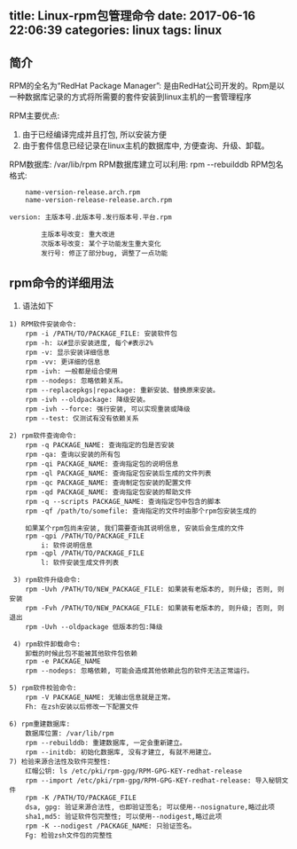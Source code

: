 title: Linux-rpm包管理命令
date: 2017-06-16 22:06:39
categories: linux
tags: linux
---

## 简介

RPM的全名为“RedHat Package Manager”:
    是由RedHat公司开发的。Rpm是以一种数据库记录的方式将所需要的套件安装到linux主机的一套管理程序

RPM主要优点: 
 1. 由于已经编译完成并且打包, 所以安装方便
 2. 由于套件信息已经记录在linux主机的数据库中, 方便查询、升级、卸载。

RPM数据库: /var/lib/rpm
RPM数据库建立可以利用: rpm --rebuilddb
RPM包名格式: 
```
    name-version-release.arch.rpm
    name-version-release-release.arch.rpm
```
    version: 主版本号.此版本号.发行版本号.平台.rpm
```
        主版本号改变: 重大改进
        次版本号改变: 某个子功能发生重大变化
        发行号: 修正了部分bug, 调整了一点功能
```
<!--more-->

## rpm命令的详细用法
1. 语法如下
```
1) RPM软件安装命令:
    rpm -i /PATH/TO/PACKAGE_FILE: 安装软件包
    rpm -h: 以#显示安装进度, 每个#表示2%
    rpm -v: 显示安装详细信息
    rpm -vv: 更详细的信息
    rpm -ivh: 一般都是组合使用
    rpm --nodeps: 忽略依赖关系。
    rpm --replacepkgs|repackage: 重新安装、替换原来安装。
    rpm -ivh --oldpackage: 降级安装。
    rpm -ivh --force: 强行安装, 可以实现重装或降级
    rpm --test: 仅测试有没有依赖关系

2) rpm软件查询命令: 
    rpm -q PACKAGE_NAME: 查询指定的包是否安装
    rpm -qa: 查询以安装的所有包
    rpm -qi PACKAGE_NAME: 查询指定包的说明信息
    rpm -ql PACKAGE_NAME: 查询指定包安装后生成的文件列表
    rpm -qc PACKAGE_NAME: 查询制定包安装的配置文件
    rpm -qd PACKAGE_NAME: 查询指定包安装的帮助文件
    rpm -q --scripts PACKAGE_NAME: 查询指定包中包含的脚本
    rpm -qf /path/to/somefile: 查询指定的文件时由那个rpm包安装生成的

    如果某个rpm包尚未安装, 我们需要查询其说明信息, 安装后会生成的文件
    rpm -qpi /PATH/TO/PACKAGE_FILE
        i: 软件说明信息
    rpm -qpl /PATH/TO/PACKAGE_FILE
        l: 软件安装生成文件列表
 
 3) rpm软件升级命令:
    rpm -Uvh /PATH/TO/NEW_PACKAGE_FILE: 如果装有老版本的, 则升级; 否则, 则安装
    rpm -Fvh /PATH/TO/NEW_PACKAGE_FILE: 如果装有老版本的, 则升级; 否则, 则退出
    rpm -Uvh --oldpackage 低版本的包:降级
    
 4) rpm软件卸载命令:
    卸载的时候此包不能被其他软件包依赖
    rpm -e PACKAGE_NAME
    rpm --nodeps: 忽略依赖, 可能会造成其他依赖此包的软件无法正常运行。

5) rpm软件校验命令: 
    rpm -V PACKAGE_NAME: 无输出信息就是正常。
    Fh: 在zsh安装以后修改一下配置文件 

6) rpm重建数据库:
    数据库位置: /var/lib/rpm
    rpm --rebuilddb: 重建数据库, 一定会重新建立。
    rpm --initdb: 初始化数据库, 没有才建立, 有就不用建立。
7) 检验来源合法性及软件完整性: 
    红帽公钥: ls /etc/pki/rpm-gpg/RPM-GPG-KEY-redhat-release
    rpm --import /etc/pki/rpm-gpg/RPM-GPG-KEY-redhat-release: 导入秘钥文件 
    rpm -K /PATH/TO/PACKAGE_FILE
    dsa, gpg: 验证来源合法性, 也即验证签名; 可以使用--nosignature,略过此项
    sha1,md5: 验证软件包完整性; 可以使用--nodigest,略过此项
    rpm -K --nodigest /PACKAGE_NAME: 只验证签名。
    Fg: 检验zsh文件包的完整性
```


